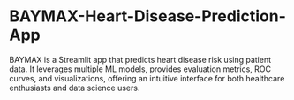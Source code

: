 # BAYMAX-Heart-Disease-Prediction-App
BAYMAX is a Streamlit app that predicts heart disease risk using patient data. It leverages multiple ML models, provides evaluation metrics, ROC curves, and visualizations, offering an intuitive interface for both healthcare enthusiasts and data science users.
